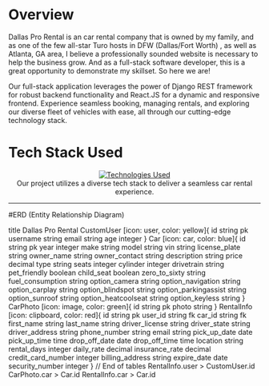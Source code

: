 # Overview

Dallas Pro Rental is an car rental company that is owned by my family, and as one of the few all-star Turo hosts in DFW (Dallas/Fort Worth) , as well as Atlanta, GA area, I believe a professionally sounded website is necessary to help the business grow. And as a full-stack software developer, this is a great opportunity to demonstrate my skillset. So here we are!

Our full-stack application leverages the power of Django REST framework for robust backend functionality and React.JS for a dynamic and responsive frontend. Experience seamless booking, managing rentals, and exploring our diverse fleet of vehicles with ease, all through our cutting-edge technology stack.

# Tech Stack Used

<div align="center">
  <a href="https://dallasprorental.com">
    <img src="https://github-readme-tech-stack.vercel.app/api/cards?title=Technologies+Used&align=center&titleAlign=center&fontSize=20&lineHeight=10&lineCount=2&theme=ayu&width=450&bg=%25230B0E14&titleColor=%231c9eff&line1=react%2Creact%2Cauto%3Bhtml5%2Chtml5%2Cauto%3Btailwindcss%2Ctailwind%2Cauto%3Bjavascript%2Cjavascript%2Cauto%3B&line2=python%2Cpython%2Cauto%3Bdjango%2Cdjango%2Cauto%3Bsqlite%2Csqlite%2Cauto%3B" alt="Technologies Used" />
  </a>
</div>

<div align="center">
  Our project utilizes a diverse tech stack to deliver a seamless car rental experience.
</div>

<hr>

#ERD (Entity Relationship Diagram)

title Dallas Pro Rental
CustomUser [icon: user, color: yellow]{
  id string pk
  username string
  email string
  age integer
}
Car [icon: car, color: blue]{
  id string pk
  year integer
  make string
  model string
  vin string
  license_plate string
  owner_name string
  owner_contact string
  description string
  price decimal
  type string
  seats integer
  cylinder integer
  drivetrain string
  pet_friendly boolean
  child_seat boolean
  zero_to_sixty string
  fuel_consumption string
  option_camera string
  option_navigation string
  option_carplay string
  option_blindspot string
  option_parkingassist string
  option_sunroof string
  option_heatcoolseat string
  option_keyless string
}
CarPhoto [icon: image, color: green]{
  id string pk
  photo string
}
RentalInfo [icon: clipboard, color: red]{
  id string pk
  user_id string fk
  car_id string fk
  first_name string
  last_name string
  driver_license string
  driver_state string
  driver_address string
  phone_number string
  email string
  pick_up_date date
  pick_up_time time
  drop_off_date date
  drop_off_time time
  location string
  rental_days integer
  daily_rate decimal
  insurance_rate decimal
  credit_card_number integer
  billing_address string
  expire_date date
  security_number integer
}
// End of tables
RentalInfo.user > CustomUser.id
CarPhoto.car > Car.id
RentalInfo.car > Car.id
